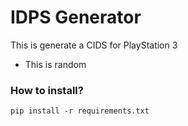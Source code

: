 # IDPS Generator
This is generate a CIDS for PlayStation 3
- This is random
### How to install?
```
pip install -r requirements.txt
```
